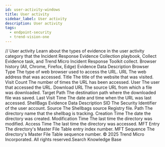 ```yaml
---
id: user-activity-windows
title: User activity
sidebar_label: User activity
description: User activity
tags:
  - endpoint-security
  - trend-vision-one
---
```


/*<![CDATA[*/ $('#title').html($('meta[name=map-description]').attr('content')); /*]]>*/ User activity Learn about the types of evidence in the user activity category that the Incident Response Evidence Collection playbook, Collect Evidence task, and Trend Micro Incident Response Toolkit collect. Browser history (All, Chrome, Firefox, Edge) Evidence Data Description Browser Type The type of web browser used to access the URL. URL The web address that was accessed. Title The title of the website that was visited. Visit Count The number of times the URL has been accessed. User The user that accessed the URL. Download URL The source URL from which a file was downloaded. Target Path The destination path where the downloaded file was saved. Last Visit Time The date and time when the URL was last accessed. ShellBags Evidence Data Description SID The Security Identifier of the user account. Source The Shellbags source Registry file. Path The directory name that the shellbag is tracking. Creation Time The date the directory was created. Modification Time The last time the directory was modified. Access Time The last time the directory was accessed. MFT Entry The directory's Master File Table entry index number. MFT Sequence The directory's Master File Table sequence number. © 2025 Trend Micro Incorporated. All rights reserved.Search Knowledge Base